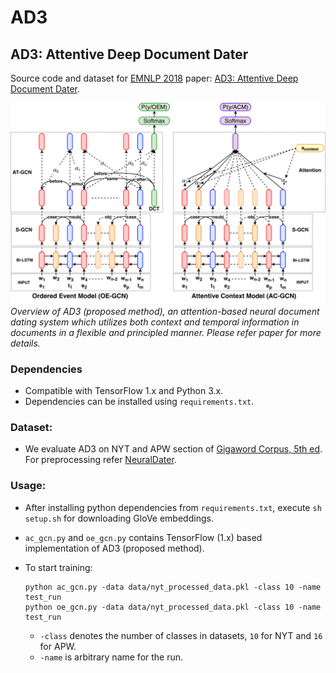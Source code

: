 # AD3
## AD3: Attentive Deep Document Dater

Source code and dataset for [EMNLP 2018](http://emnlp2018.org) paper: [AD3: Attentive Deep Document Dater](http://malllabiisc.github.io/publications/).

![](https://github.com/malllabiisc/AD3/blob/master/Model.png)
*Overview of AD3 (proposed method), an attention-based neural document dating system which utilizes both context and temporal information in documents in a flexible and principled manner. Please refer paper for more details.*

### Dependencies

* Compatible with TensorFlow 1.x and Python 3.x.
* Dependencies can be installed using `requirements.txt`.

### Dataset:

* We evaluate AD3 on NYT and APW section of [Gigaword Corpus, 5th ed](https://catalog.ldc.upenn.edu/ldc2011t07). For preprocessing refer [NeuralDater](https://github.com/malllabiisc/NeuralDater).

### Usage:

* After installing python dependencies from `requirements.txt`, execute `sh setup.sh` for downloading GloVe embeddings.

* `ac_gcn.py` and `oe_gcn.py` contains TensorFlow (1.x) based implementation of AD3 (proposed method). 
* To start training: 
  ```shell
  python ac_gcn.py -data data/nyt_processed_data.pkl -class 10 -name test_run
  python oe_gcn.py -data data/nyt_processed_data.pkl -class 10 -name test_run
  ```

  * `-class` denotes the number of classes in datasets,  `10` for NYT and `16` for APW.
  * `-name` is arbitrary name for the run.
